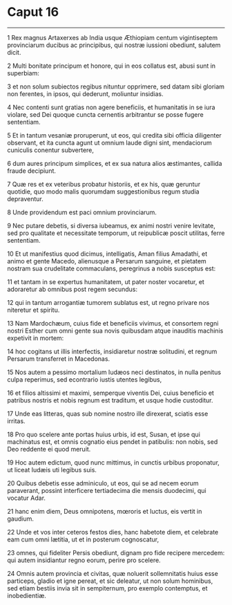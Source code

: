 # Caput 16

***

1 Rex magnus Artaxerxes ab India usque Æthiopiam centum vigintiseptem provinciarum ducibus ac principibus, qui nostræ iussioni obediunt, salutem dicit.

2 Multi bonitate principum et honore, qui in eos collatus est, abusi sunt in superbiam:

3 et non solum subiectos regibus nituntur opprimere, sed datam sibi gloriam non ferentes, in ipsos, qui dederunt, moliuntur insidias.

4 Nec contenti sunt gratias non agere beneficiis, et humanitatis in se iura violare, sed Dei quoque cuncta cernentis arbitrantur se posse fugere sententiam.

5 Et in tantum vesaniæ proruperunt, ut eos, qui credita sibi officia diligenter observant, et ita cuncta agunt ut omnium laude digni sint, mendaciorum cuniculis conentur subvertere,

6 dum aures principum simplices, et ex sua natura alios æstimantes, callida fraude decipiunt.

7 Quæ res et ex veteribus probatur historiis, et ex his, quæ geruntur quotidie, quo modo malis quorumdam suggestionibus regum studia depraventur.

8 Unde providendum est paci omnium provinciarum.

9 Nec putare debetis, si diversa iubeamus, ex animi nostri venire levitate, sed pro qualitate et necessitate temporum, ut reipublicæ poscit utilitas, ferre sententiam.

10 Et ut manifestius quod dicimus, intelligatis, Aman filius Amadathi, et animo et gente Macedo, alienusque a Persarum sanguine, et pietatem nostram sua crudelitate commaculans, peregrinus a nobis susceptus est:

11 et tantam in se expertus humanitatem, ut pater noster vocaretur, et adoraretur ab omnibus post regem secundus:

12 qui in tantum arrogantiæ tumorem sublatus est, ut regno privare nos niteretur et spiritu.

13 Nam Mardochæum, cuius fide et beneficiis vivimus, et consortem regni nostri Esther cum omni gente sua novis quibusdam atque inauditis machinis expetivit in mortem:

14 hoc cogitans ut illis interfectis, insidiaretur nostræ solitudini, et regnum Persarum transferret in Macedonas.

15 Nos autem a pessimo mortalium Iudæos neci destinatos, in nulla penitus culpa reperimus, sed econtrario iustis utentes legibus,

16 et filios altissimi et maximi, semperque viventis Dei, cuius beneficio et patribus nostris et nobis regnum est traditum, et usque hodie custoditur.

17 Unde eas litteras, quas sub nomine nostro ille direxerat, sciatis esse irritas.

18 Pro quo scelere ante portas huius urbis, id est, Susan, et ipse qui machinatus est, et omnis cognatio eius pendet in patibulis: non nobis, sed Deo reddente ei quod meruit.

19 Hoc autem edictum, quod nunc mittimus, in cunctis urbibus proponatur, ut liceat Iudæis uti legibus suis.

20 Quibus debetis esse adminiculo, ut eos, qui se ad necem eorum paraverant, possint interficere tertiadecima die mensis duodecimi, qui vocatur Adar.

21 hanc enim diem, Deus omnipotens, mœroris et luctus, eis vertit in gaudium.

22 Unde et vos inter ceteros festos dies, hanc habetote diem, et celebrate eam cum omni lætitia, ut et in posterum cognoscatur,

23 omnes, qui fideliter Persis obediunt, dignam pro fide recipere mercedem: qui autem insidiantur regno eorum, perire pro scelere.

24 Omnis autem provincia et civitas, quæ noluerit sollemnitatis huius esse particeps, gladio et igne pereat, et sic deleatur, ut non solum hominibus, sed etiam bestiis invia sit in sempiternum, pro exemplo contemptus, et inobedientiæ.


